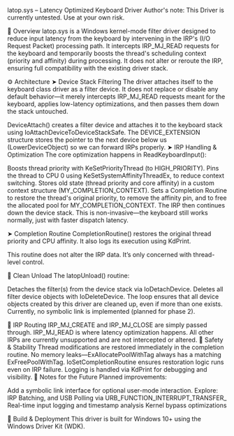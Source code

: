 latop.sys – Latency Optimized Keyboard Driver
Author's note: This Driver is currently untested. Use at your own risk.

🧠 Overview
latop.sys is a Windows kernel-mode filter driver designed to reduce input latency from the keyboard by intervening in the IRP's (I/O Request Packet) processing path. It intercepts IRP_MJ_READ requests for the keyboard and temporarily boosts the thread's scheduling context (priority and affinity) during processing. It does not alter or reroute the IRP, ensuring full compatibility with the existing driver stack.

⚙️ Architecture
➤ Device Stack Filtering
The driver attaches itself to the keyboard class driver as a filter device. It does not replace or disable any default behavior—it merely intercepts IRP_MJ_READ requests meant for the keyboard, applies low-latency optimizations, and then passes them down the stack untouched.

DeviceAttach() creates a filter device and attaches it to the keyboard stack using IoAttachDeviceToDeviceStackSafe.
The DEVICE_EXTENSION structure stores the pointer to the next device below us (LowerDeviceObject) so we can forward IRPs properly.
➤ IRP Handling & Optimization
The core optimization happens in ReadKeyboardInput():

Boosts thread priority with KeSetPriorityThread (to HIGH_PRIORITY).
Pins the thread to CPU 0 using KeSetSystemAffinityThreadEx, to reduce context switching.
Stores old state (thread priority and core affinity) in a custom context structure (MY_COMPLETION_CONTEXT).
Sets a Completion Routine to restore the thread's original priority, to remove the affinity pin, and to free the allocated pool for MY_COMPLETION_CONTEXT.
The IRP then continues down the device stack. This is non-invasive—the keyboard still works normally, just with faster dispatch latency.

➤ Completion Routine
CompletionRoutine() restores the original thread priority and CPU affinity. It also logs its execution using KdPrint.

This routine does not alter the IRP data. It’s only concerned with thread-level control.

🧹 Clean Unload
The latopUnload() routine:

Detaches the filter(s) from the device stack via IoDetachDevice.
Deletes all filter device objects with IoDeleteDevice.
The loop ensures that all device objects created by this driver are cleaned up, even if more than one exists. Currently, no symbolic link is implemented (planned for phase 2).

🛑 IRP Routing
IRP_MJ_CREATE and IRP_MJ_CLOSE are simply passed through.
IRP_MJ_READ is where latency optimization happens.
All other IRPs are currently unsupported and are not intercepted or altered.
🔐 Safety & Stability
Thread modifications are restored immediately in the completion routine.
No memory leaks—ExAllocatePoolWithTag always has a matching ExFreePoolWithTag.
IoSetCompletionRoutine ensures restoration logic runs even on IRP failure.
Logging is handled via KdPrint for debugging and visibility.
📌 Notes for the Future
Planned improvements:

Add a symbolic link interface for optional user-mode interaction.
Explore:
IRP Batching, and USB Polling via URB_FUNCTION_INTERRUPT_TRANSFER_
Real-time input logging and timestamp analysis
Kernel bypass optimizations

🔧 Build & Deployment
This driver is built for Windows 10+ using the Windows Driver Kit (WDK).

